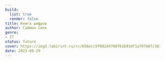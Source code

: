 ```yaml
---
build:
  list: true
  render: false
title: Книга шифров
author: Саймон Синк
genre:
- IT
status: future
cover: https://img3.labirint.ru/rc/656ecc9f802d4700761b93df1a707687/363x561q80/books20/197755/cover.jpg?1280394613
date: 2023-08-29
---
```


